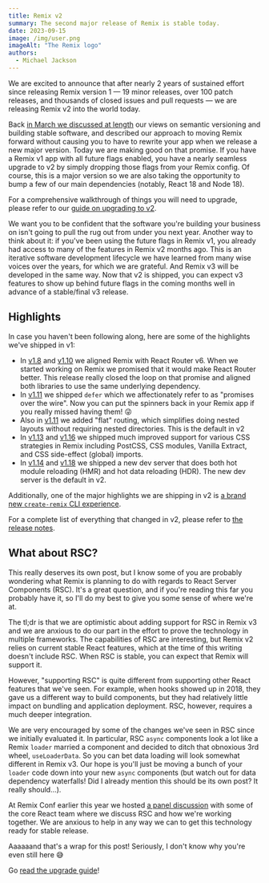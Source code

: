 ```yaml
---
title: Remix v2
summary: The second major release of Remix is stable today.
date: 2023-09-15
image: /img/user.png
imageAlt: "The Remix logo"
authors:
  - Michael Jackson
---
```


We are excited to announce that after nearly 2 years of sustained effort since releasing Remix version 1 — 19 minor releases, over 100 patch releases, and thousands of closed issues and pull requests — we are releasing Remix v2 into the world today.

Back [in March we discussed at length](https://remix.run/blog/future-flags) our views on semantic versioning and building stable software, and described our approach to moving Remix forward without causing you to have to rewrite your app when we release a new major version. Today we are making good on that promise. If you have a Remix v1 app with all future flags enabled, you have a nearly seamless upgrade to v2 by simply dropping those flags from your Remix config. Of course, this is a major version so we are also taking the opportunity to bump a few of our main dependencies (notably, React 18 and Node 18).

For a comprehensive walkthrough of things you will need to upgrade, please refer to our [guide on upgrading to v2](https://remix.run/docs/en/main/start/v2).

We want you to be confident that the software you're building your business on isn't going to pull the rug out from under you next year. Another way to think about it: if you've been using the future flags in Remix v1, you already had access to many of the features in Remix v2 months ago. This is an iterative software development lifecycle we have learned from many wise voices over the years, for which we are grateful. And Remix v3 will be developed in the same way. Now that v2 is shipped, you can expect v3 features to show up behind future flags in the coming months well in advance of a stable/final v3 release.

## Highlights

In case you haven't been following along, here are some of the highlights we've shipped in v1:

- In [v1.8](https://github.com/remix-run/remix/releases/tag/remix%401.8.0) and [v1.10](https://github.com/remix-run/remix/releases/tag/remix%401.10.0) we aligned Remix with React Router v6. When we started working on Remix we promised that it would make React Router better. This release really closed the loop on that promise and aligned both libraries to use the same underlying dependency.
- In [v1.11](https://github.com/remix-run/remix/releases/tag/remix%401.11.0) we shipped `defer` which we affectionately refer to as "promises over the wire". Now you can put the spinners back in your Remix app if you really missed having them! 😜
- Also in [v1.11](https://github.com/remix-run/remix/releases/tag/remix%401.11.0) we added "flat" routing, which simplifies doing nested layouts without requiring nested directories. This is the default in v2
- In [v1.13](https://github.com/remix-run/remix/releases/tag/remix%401.13.0) and [v1.16](https://github.com/remix-run/remix/releases/tag/remix%401.16.0) we shipped much improved support for various CSS strategies in Remix including PostCSS, CSS modules, Vanilla Extract, and CSS side-effect (global) imports.
- In [v1.14](https://github.com/remix-run/remix/releases/tag/remix%401.14.0) and [v1.18](https://github.com/remix-run/remix/releases/tag/remix%401.18.0) we shipped a new dev server that does both hot module reloading (HMR) and hot data reloading (HDR). The new dev server is the default in v2.

Additionally, one of the major highlights we are shipping in v2 is [a brand new `create-remix` CLI experience](https://github.com/remix-run/remix/pull/6887).

For a complete list of everything that changed in v2, please refer to [the release notes](https://github.com/remix-run/remix/releases/tag/remix%402.0.0).

## What about RSC?

This really deserves its own post, but I know some of you are probably wondering what Remix is planning to do with regards to React Server Components (RSC). It's a great question, and if you're reading this far you probably have it, so I'll do my best to give you some sense of where we're at.

The tl;dr is that we are optimistic about adding support for RSC in Remix v3 and we are anxious to do our part in the effort to prove the technology in multiple frameworks. The capabilities of RSC are interesting, but Remix v2 relies on current stable React features, which at the time of this writing doesn't include RSC. When RSC is stable, you can expect that Remix will support it.

However, "supporting RSC" is quite different from supporting other React features that we've seen. For example, when hooks showed up in 2018, they gave us a different way to build components, but they had relatively little impact on bundling and application deployment. RSC, however, requires a much deeper integration.

We are very encouraged by some of the changes we've seen in RSC since we initially evaluated it. In particular, RSC `async` components look a lot like a Remix `loader` married a component and decided to ditch that obnoxious 3rd wheel, `useLoaderData`. So you can bet data loading will look somewhat different in Remix v3. Our hope is you'll just be moving a bunch of your `loader` code down into your new `async` components (but watch out for data dependency waterfalls! Did I already mention this should be its own post? It really should...).

At Remix Conf earlier this year we hosted [a panel discussion](https://www.youtube.com/watch?v=WiEtFPYGgbM) with some of the core React team where we discuss RSC and how we're working together. We are anxious to help in any way we can to get this technology ready for stable release.

Aaaaaand that's a wrap for this post! Seriously, I don't know why you're even still here 😅

Go [read the upgrade guide](https://remix.run/docs/en/main/start/v2)!
